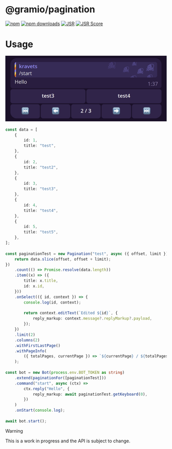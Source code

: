 # @gramio/pagination

[![npm](https://img.shields.io/npm/v/@gramio/pagination?logo=npm&style=flat&labelColor=000&color=3b82f6)](https://www.npmjs.org/package/@gramio/pagination)
[![npm downloads](https://img.shields.io/npm/dw/@gramio/pagination?logo=npm&style=flat&labelColor=000&color=3b82f6)](https://www.npmjs.org/package/@gramio/pagination)
[![JSR](https://jsr.io/badges/@gramio/pagination)](https://jsr.io/@gramio/pagination)
[![JSR Score](https://jsr.io/badges/@gramio/pagination/score)](https://jsr.io/@gramio/pagination)

# Usage

![image](https://raw.githubusercontent.com/gramiojs/pagination/refs/heads/main/assets/example.png)

```ts
const data = [
    {
        id: 1,
        title: "test",
    },
    {
        id: 2,
        title: "test2",
    },
    {
        id: 3,
        title: "test3",
    },
    {
        id: 4,
        title: "test4",
    },
    {
        id: 5,
        title: "test5",
    },
];

const paginationTest = new Pagination("test", async ({ offset, limit }) => {
    return data.slice(offset, offset + limit);
})
    .count(() => Promise.resolve(data.length))
    .item((x) => ({
        title: x.title,
        id: x.id,
    }))
    .onSelect(({ id, context }) => {
        console.log(id, context);

        return context.editText(`Edited ${id}`, {
            reply_markup: context.message?.replyMarkup?.payload,
        });
    })
    .limit(2)
    .columns(2)
    .withFirstLastPage()
    .withPageInfo(
        ({ totalPages, currentPage }) => `${currentPage} / ${totalPages}`
    );

const bot = new Bot(process.env.BOT_TOKEN as string)
    .extend(paginationFor([paginationTest]))
    .command("start", async (ctx) =>
        ctx.reply("Hello", {
            reply_markup: await paginationTest.getKeyboard(0),
        })
    )
    .onStart(console.log);

await bot.start();
```

> [!WARNING]
> This is a work in progress and the API is subject to change.
